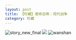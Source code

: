 ```yaml
---
layout: post
title: 【珍藏】使命召唤：现代战争
category: 珍藏
---
```

![story_new_final](http://s9mfxrgoy.hd-bkt.clouddn.com/img/story_new_final_0322.png)
![](http://s9mg30kuu.hd-bkt.clouddn.com/img/call-of-duty-220603-1.jpg)
![wanshan](http://s9mfxrgoy.hd-bkt.clouddn.com/img/wanshan.png)





  




